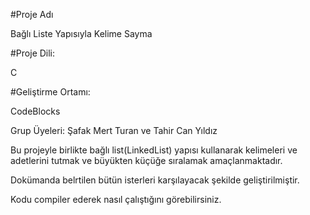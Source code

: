 #Proje Adı 

Bağlı Liste Yapısıyla Kelime Sayma

#Proje Dili:

C

#Geliştirme Ortamı:

CodeBlocks

Grup Üyeleri: Şafak Mert Turan ve Tahir Can Yıldız

Bu projeyle birlikte bağlı list(LinkedList) yapısı kullanarak kelimeleri ve adetlerini tutmak ve büyükten küçüğe sıralamak amaçlanmaktadır.

Dokümanda belrtilen bütün isterleri karşılayacak şekilde geliştirilmiştir.

Kodu compiler ederek nasıl çalıştığını görebilirsiniz.
